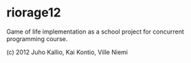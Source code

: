 riorage12
=========

Game of life implementation as a school project for concurrent programming course.

(c) 2012 Juho Kallio, Kai Kontio, Ville Niemi
